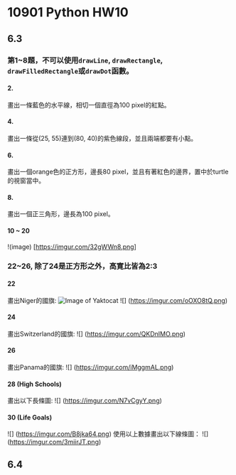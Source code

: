 # 10901 Python HW10

## 6.3
### 第1~8題，不可以使用`drawLine`, `drawRectangle`, `drawFilledRectangle`或`drawDot`函數。

#### 2.
畫出一條藍色的水平線，相切一個直徑為100 pixel的紅點。

#### 4.
畫出一條從(25, 55)連到(80, 40)的紫色線段，並且兩端都要有小點。

#### 6.
畫出一個orange色的正方形，邊長80 pixel，並且有著紅色的邊界，置中於turtle的視窗當中。

#### 8.
畫出一個正三角形，邊長為100 pixel。

#### 10 ~ 20
!(image) [https://imgur.com/32gWWn8.png]

### 22~26, 除了24是正方形之外，高寛比皆為2:3
#### 22
畫出Niger的國旗:
![Image of Yaktocat](https://octodex.github.com/images/yaktocat.png)
![] (https://imgur.com/oOXO8tQ.png)

#### 24
畫出Switzerland的國旗:
![] (https://imgur.com/QKDnIMO.png)

#### 26
畫出Panama的國旗:
![] (https://imgur.com/iMggmAL.png)

#### 28 (High Schools)
畫出以下長條圖:
![] (https://imgur.com/N7vCgyY.png)

#### 30 (Life Goals)
![] (https://imgur.com/B8jka64.png)
使用以上數據畫出以下線條圖：
![] (https://imgur.com/3miirJT.png)



## 6.4
